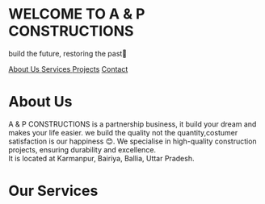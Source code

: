 <html lang='Eng'>

<head> 
<title> A & P Constructions </title>

</head>

<body>
  
 <h1> WELCOME TO A & P CONSTRUCTIONS </h1>
<p> build the future, restoring the past🤗 </p>

<a href='about us'> About Us </a>
<a href='services'> Services </a>
<a href='projects'> Projects</a>
<a href='contact'> Contact </a>

<h1> About Us </h1>
<p> A & P CONSTRUCTIONS is a partnership business, it build your dream and makes your life easier. we build the quality not the quantity,costumer satisfaction is our happiness 😊. We specialise in high-quality construction projects, ensuring durability and excellence.
<br>
It is located at Karmanpur, Bairiya, Ballia, Uttar Pradesh.

<br>
<h1> Our Services <h1>

</body>
</html>